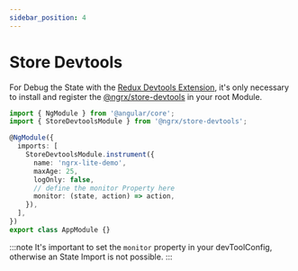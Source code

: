 ```yaml
---
sidebar_position: 4
---
```


# Store Devtools

For Debug the State with the [Redux Devtools Extension](https://github.com/zalmoxisus/redux-devtools-extension/), it's
only necessary to install and register the [@ngrx/store-devtools](https://ngrx.io/guide/store-devtools) in your root Module.

```ts title="app.module.ts"
import { NgModule } from '@angular/core';
import { StoreDevtoolsModule } from '@ngrx/store-devtools';

@NgModule({
  imports: [
    StoreDevtoolsModule.instrument({
      name: 'ngrx-lite-demo',
      maxAge: 25,
      logOnly: false,
      // define the monitor Property here
      monitor: (state, action) => action,
    }),
  ],
})
export class AppModule {}
```

:::note It's important to set the `monitor` property in your devToolConfig, otherwise an State Import is not possible.
:::
